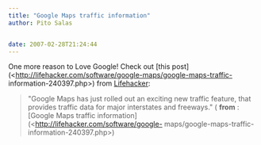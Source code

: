 ```yaml
---
title: "Google Maps traffic information"
author: Pito Salas


date: 2007-02-28T21:24:44
---
```




One more reason to Love Google! Check out [this
post](<http://lifehacker.com/software/google-maps/google-maps-traffic-
information-240397.php>) from [Lifehacker](<http://www.lifehacker.com>):

> "Google Maps has just rolled out an exciting new traffic feature, that
> provides traffic data for major interstates and freeways." ( **from** :
> [Google Maps traffic information](<http://lifehacker.com/software/google-
> maps/google-maps-traffic-information-240397.php>)


